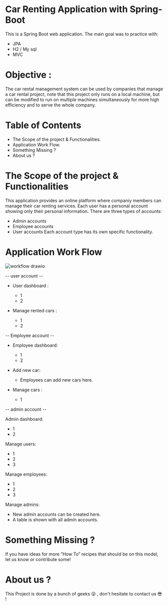 # Car Renting Application with Spring-Boot
This is a Spring Boot web application. The main goal was to practice with:
  - JPA
  - H2 / My sql
  - MVC

# Objective : 
The car rental management system can be used by companies that manage a car rental project, note that this project only runs on a local machine, 
but can be modified to run on multiple machines simultaneously for more high efficiency and to serve the whole company.


# Table of Contents
* The Scope of the project & Functionalities.
* Application Work Flow.
* Something Missing ?
* About us ?


# The Scope of the project & Functionalities  
This application provides an online platform where companiy members can manage their car renting services. 
Each user has a personal account showing only their personal information.
There are three types of accounts:
  - Admin accounts
  - Employee accounts
  - User accounts
Each account type has its own specific functionality. 


# Application Work Flow
![workflow drawio](https://user-images.githubusercontent.com/35704701/148619182-1ead2309-db9c-499d-ab4b-efd62fa5a67a.png)

-- user account --

* User dashboard : 
  - 1
  - 2
  
* Manage rented cars :
  - 1
  - 2

 
-- Employee account --

* Employee dashboard:
  - 1
  - 2
  
* Add new car:
  - Employees can add new cars here. 

* Manage cars :
  - 1
  
-- admin account --

Admin dashboard: 
  - 1
  - 2

Manage users:
  - 1
  - 2
  - 3

Manage employees: 
  - 1
  - 2
  - 3
 
Manage admins: 
  - New admin accounts can be created here. 
  - A table is shown with all admin accounts.

# Something Missing ?
If you have ideas for more “How To” recipes that should be on this model, let us know or contribute some!

# About us ?
This Project is done by a bunch of geeks :stuck_out_tongue_winking_eye:	, don't hesitate to contact us :sunglasses:	 !
